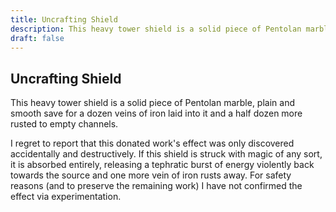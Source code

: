 ```yaml
---
title: Uncrafting Shield
description: This heavy tower shield is a solid piece of Pentolan marble, plain and smooth save for a dozen...
draft: false
---
```


## Uncrafting Shield

This heavy tower shield is a solid piece of Pentolan marble, plain and smooth save for a dozen
veins of iron laid into it and a half dozen more rusted to empty channels.

I regret to report that this donated work's effect was only discovered accidentally and
destructively. If this shield is struck with magic of any sort, it is absorbed entirely,
releasing a tephratic burst of energy violently back towards the source and one more vein of
iron rusts away. For safety reasons (and to preserve the remaining work) I have not confirmed
the effect via experimentation.
